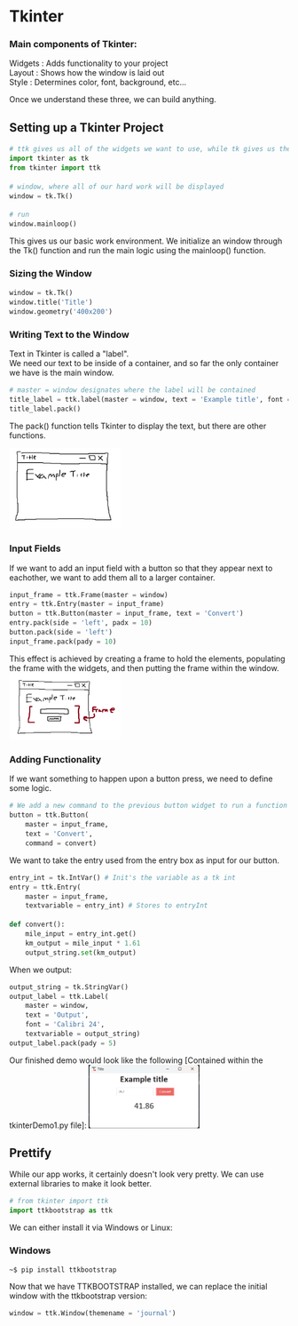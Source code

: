 # Tkinter 


### Main components of Tkinter:
 Widgets : Adds functionality to your project \
 Layout  : Shows how the window is laid out \
 Style   : Determines color, font, background, etc...

 Once we understand these three, we can build anything.

 ## Setting up a Tkinter Project

 ```python
 # ttk gives us all of the widgets we want to use, while tk gives us the logic
 import tkinter as tk
 from tkinter import ttk

 # window, where all of our hard work will be displayed
 window = tk.Tk()

 # run
window.mainloop()
 ```
This gives us our basic work environment. We initialize an window through the Tk() function and run the main logic using the mainloop() function.


### Sizing the Window
```python
window = tk.Tk()
window.title('Title')
window.geometry('400x200')
```

### Writing Text to the Window
Text in Tkinter is called a "label". \
We need our text to be inside of a container, and so far the only container we have is the main window.

```python
# master = window designates where the label will be contained
title_label = ttk.label(master = window, text = 'Example title', font = 'Calibri 24 bold')
title_label.pack()
```
The pack() function tells Tkinter to display the text, but there are other functions.

<img src="./Images/creatingWindow.png" alt="drawing" width="200"/>

### Input Fields
If we want to add an input field with a button so that they appear next to eachother, we want to add them all to a larger container. 

```python
input_frame = ttk.Frame(master = window)
entry = ttk.Entry(master = input_frame)
button = ttk.Button(master = input_frame, text = 'Convert')
entry.pack(side = 'left', padx = 10)
button.pack(side = 'left')
input_frame.pack(pady = 10)
```
This effect is achieved by creating a frame to hold the elements, populating the frame with the widgets, and then putting the frame within the window. \
 <img src="./Images/inputFrame.png" alt="drawing" width="200"/>

### Adding Functionality
If we want something to happen upon a button press, we need to define some logic.
```python
# We add a new command to the previous button widget to run a function when clicked. We only pass the name of the function as the command argument.
button = ttk.Button(
    master = input_frame, 
    text = 'Convert', 
    command = convert)
```
We want to take the entry used from the entry box as input for our button.
```python
entry_int = tk.IntVar() # Init's the variable as a tk int
entry = ttk.Entry(
    master = input_frame, 
    textvariable = entry_int) # Stores to entryInt

def convert():
    mile_input = entry_int.get()
    km_output = mile_input * 1.61
    output_string.set(km_output)
```

When we output:
```python
output_string = tk.StringVar()
output_label = ttk.Label(
    master = window, 
    text = 'Output', 
    font = 'Calibri 24', 
    textvariable = output_string)
output_label.pack(pady = 5)
```

Our finished demo would look like the following [Contained within the tkinterDemo1.py file]:
<img src="./Images/workingDemo.png" alt="drawing" width="200"/>

## Prettify
While our app works, it certainly doesn't look very pretty. We can use external libraries to make it look better.

```python
# from tkinter import ttk
import ttkbootstrap as ttk
```
We can either install it via Windows or Linux:
### Windows
```console
~$ pip install ttkbootstrap
```
Now that we have TTKBOOTSTRAP installed, we can replace the initial window with the ttkbootstrap version:
```python
window = ttk.Window(themename = 'journal')
```


